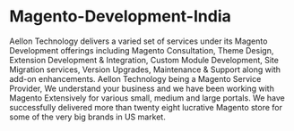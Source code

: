 # Magento-Development-India
Aellon Technology delivers a varied set of services under its Magento Development offerings including Magento Consultation, Theme Design, Extension Development &amp; Integration, Custom Module Development, Site Migration services, Version Upgrades, Maintenance &amp; Support along with add-on enhancements. Aellon Technology being a Magento Service Provider, We understand your business and we have been working with Magento Extensively for various small, medium and large portals. We have successfully delivered more than twenty eight lucrative Magento store for some of the very big brands in US market.
